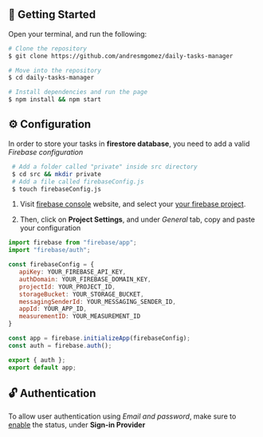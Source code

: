 
## 🚀 Getting Started

Open your terminal, and run the following:
```bash
# Clone the repository
$ git clone https://github.com/andresmgomez/daily-tasks-manager

# Move into the repository
$ cd daily-tasks-manager

# Install dependencies and run the page
$ npm install && npm start
```

## ⚙️ Configuration

In order to store your tasks in **firestore database**, you need to add a valid <em>Firebase configuration</em>

```bash
 # Add a folder called "private" inside src directory 
 $ cd src && mkdir private
 # Add a file called firebaseConfig.js
 $ touch firebaseConfig.js
```

1. Visit [firebase console](https://console.firebase.google.com/) website, and select your <u>your firebase project</u>.

2. Then, click on <strong>Project Settings</strong>, and under <em>General</em> tab, copy and paste your configuration

```javascript
import firebase from "firebase/app";
import "firebase/auth";

const firebaseConfig = {
   apiKey: YOUR_FIREBASE_API_KEY,
   authDomain: YOUR_FIREBASE_DOMAIN_KEY,
   projectId: YOUR_PROJECT_ID,
   storageBucket: YOUR_STORAGE_BUCKET,
   messagingSenderId: YOUR_MESSAGING_SENDER_ID,
   appId: YOUR_APP_ID,
   measurementID: YOUR_MEASUREMENT_ID
}

const app = firebase.initializeApp(firebaseConfig);
const auth = firebase.auth();

export { auth };
export default app;
```

## 🔓 Authentication

To allow user authentication using <em>Email and password</em>, make sure to <u>enable</u> the status, under <strong>Sign-in Provider</strong>